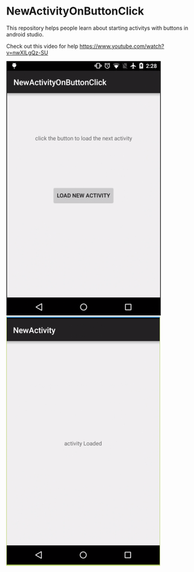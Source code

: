 # NewActivityOnButtonClick

This repository helps people learn about starting activitys with buttons in android studio.

Check out this video for help
https://www.youtube.com/watch?v=nwXILgQz-SU

![alt tag](https://github.com/JohnsAndroidStudioTutorials/NewActivityOnButtonClick/blob/master/GitHubReadMeFiles/first.PNG)
![alt tag](https://github.com/JohnsAndroidStudioTutorials/NewActivityOnButtonClick/blob/master/GitHubReadMeFiles/second.PNG)
